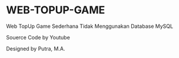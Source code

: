 # WEB-TOPUP-GAME
Web TopUp Game Sederhana Tidak Menggunakan Database MySQL

Souerce Code by Youtube

Designed by Putra, M.A.
